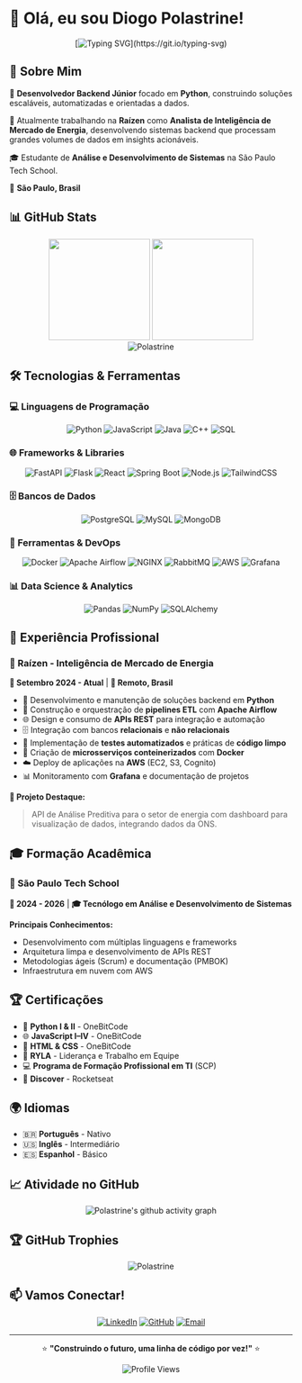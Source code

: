 # 👋 Olá, eu sou Diogo Polastrine!

<div align="center">
  
  [![Typing SVG](https://readme-typing-svg.demolab.com?font=Fira+Code&pause=1000&color=00D9FF&center=true&vCenter=true&width=435&lines=Desenvolvedor+Backend+Júnior;Especialista+em+Python;Entusiasta+de+Dados;Always+learning+new+things!)](https://git.io/typing-svg)
  
</div>

## 🚀 Sobre Mim

🎯 **Desenvolvedor Backend Júnior** focado em **Python**, construindo soluções escaláveis, automatizadas e orientadas a dados.

🏢 Atualmente trabalhando na **Raízen** como **Analista de Inteligência de Mercado de Energia**, desenvolvendo sistemas backend que processam grandes volumes de dados em insights acionáveis.

🎓 Estudante de **Análise e Desenvolvimento de Sistemas** na São Paulo Tech School.

📍 **São Paulo, Brasil**

## 📊 GitHub Stats

<div align="center">
  <img height="180em" src="https://github-readme-stats.vercel.app/api?username=Polastrine&show_icons=true&theme=tokyonight&include_all_commits=true&count_private=true"/>
  <img height="180em" src="https://github-readme-stats.vercel.app/api/top-langs/?username=Polastrine&layout=compact&langs_count=8&theme=tokyonight"/>
</div>

<div align="center">
  <img src="https://github-readme-streak-stats.herokuapp.com/?user=Polastrine&theme=tokyonight" alt="Polastrine" />
</div>

## 🛠️ Tecnologias & Ferramentas

### 💻 Linguagens de Programação

<div align="center">
  <img src="https://img.shields.io/badge/Python-3776AB?style=for-the-badge&logo=python&logoColor=white" alt="Python"/>
  <img src="https://img.shields.io/badge/JavaScript-F7DF1E?style=for-the-badge&logo=javascript&logoColor=black" alt="JavaScript"/>
  <img src="https://img.shields.io/badge/Java-ED8B00?style=for-the-badge&logo=openjdk&logoColor=white" alt="Java"/>
  <img src="https://img.shields.io/badge/C++-00599C?style=for-the-badge&logo=c%2B%2B&logoColor=white" alt="C++"/>
  <img src="https://img.shields.io/badge/SQL-4479A1?style=for-the-badge&logo=postgresql&logoColor=white" alt="SQL"/>
</div>

### 🌐 Frameworks & Libraries

<div align="center">
  <img src="https://img.shields.io/badge/FastAPI-009688?style=for-the-badge&logo=fastapi&logoColor=white" alt="FastAPI"/>
  <img src="https://img.shields.io/badge/Flask-000000?style=for-the-badge&logo=flask&logoColor=white" alt="Flask"/>
  <img src="https://img.shields.io/badge/React-20232A?style=for-the-badge&logo=react&logoColor=61DAFB" alt="React"/>
  <img src="https://img.shields.io/badge/Spring_Boot-F2F4F9?style=for-the-badge&logo=spring-boot" alt="Spring Boot"/>
  <img src="https://img.shields.io/badge/Node.js-43853D?style=for-the-badge&logo=node.js&logoColor=white" alt="Node.js"/>
  <img src="https://img.shields.io/badge/Tailwind_CSS-38B2AC?style=for-the-badge&logo=tailwind-css&logoColor=white" alt="TailwindCSS"/>
</div>

### 🗄️ Bancos de Dados

<div align="center">
  <img src="https://img.shields.io/badge/PostgreSQL-316192?style=for-the-badge&logo=postgresql&logoColor=white" alt="PostgreSQL"/>
  <img src="https://img.shields.io/badge/MySQL-005C84?style=for-the-badge&logo=mysql&logoColor=white" alt="MySQL"/>
  <img src="https://img.shields.io/badge/MongoDB-4EA94B?style=for-the-badge&logo=mongodb&logoColor=white" alt="MongoDB"/>
</div>

### 🔧 Ferramentas & DevOps

<div align="center">
  <img src="https://img.shields.io/badge/Docker-2496ED?style=for-the-badge&logo=docker&logoColor=white" alt="Docker"/>
  <img src="https://img.shields.io/badge/Apache_Airflow-017CEE?style=for-the-badge&logo=apache-airflow&logoColor=white" alt="Apache Airflow"/>
  <img src="https://img.shields.io/badge/NGINX-009639?style=for-the-badge&logo=nginx&logoColor=white" alt="NGINX"/>
  <img src="https://img.shields.io/badge/RabbitMQ-FF6600?style=for-the-badge&logo=rabbitmq&logoColor=white" alt="RabbitMQ"/>
  <img src="https://img.shields.io/badge/Amazon_AWS-FF9900?style=for-the-badge&logo=amazonaws&logoColor=white" alt="AWS"/>
  <img src="https://img.shields.io/badge/Grafana-F46800?style=for-the-badge&logo=grafana&logoColor=white" alt="Grafana"/>
</div>

### 📊 Data Science & Analytics

<div align="center">
  <img src="https://img.shields.io/badge/Pandas-150458?style=for-the-badge&logo=pandas&logoColor=white" alt="Pandas"/>
  <img src="https://img.shields.io/badge/NumPy-013243?style=for-the-badge&logo=numpy&logoColor=white" alt="NumPy"/>
  <img src="https://img.shields.io/badge/SQLAlchemy-D71F00?style=for-the-badge&logo=sqlalchemy&logoColor=white" alt="SQLAlchemy"/>
</div>

## 💼 Experiência Profissional

### 🏢 Raízen - Inteligência de Mercado de Energia

**📅 Setembro 2024 - Atual** | **📍 Remoto, Brasil**

- 🐍 Desenvolvimento e manutenção de soluções backend em **Python**
- 🔄 Construção e orquestração de **pipelines ETL** com **Apache Airflow**
- 🌐 Design e consumo de **APIs REST** para integração e automação
- 🗄️ Integração com bancos **relacionais** e **não relacionais**
- 🧪 Implementação de **testes automatizados** e práticas de **código limpo**
- 🐳 Criação de **microsserviços conteinerizados** com **Docker**
- ☁️ Deploy de aplicações na **AWS** (EC2, S3, Cognito)
- 📊 Monitoramento com **Grafana** e documentação de projetos

**🎯 Projeto Destaque:**

> API de Análise Preditiva para o setor de energia com dashboard para visualização de dados, integrando dados da ONS.

## 🎓 Formação Acadêmica

### 🏫 São Paulo Tech School

**📅 2024 - 2026** | **🎓 Tecnólogo em Análise e Desenvolvimento de Sistemas**

**Principais Conhecimentos:**

- Desenvolvimento com múltiplas linguagens e frameworks
- Arquitetura limpa e desenvolvimento de APIs REST
- Metodologias ágeis (Scrum) e documentação (PMBOK)
- Infraestrutura em nuvem com AWS

## 🏆 Certificações

- 🐍 **Python I & II** - OneBitCode
- 🌐 **JavaScript I–IV** - OneBitCode
- 🎨 **HTML & CSS** - OneBitCode
- 👥 **RYLA** - Liderança e Trabalho em Equipe
- 💻 **Programa de Formação Profissional em TI** (SCP)
- 🚀 **Discover** - Rocketseat

## 🌍 Idiomas

- 🇧🇷 **Português** - Nativo
- 🇺🇸 **Inglês** - Intermediário
- 🇪🇸 **Espanhol** - Básico

## 📈 Atividade no GitHub

<div align="center">
  <img src="https://github-readme-activity-graph.vercel.app/graph?username=Polastrine&theme=tokyo-night&hide_border=true" alt="Polastrine's github activity graph"/>
</div>

## 🏆 GitHub Trophies

<div align="center">
  <img src="https://github-profile-trophy.vercel.app/?username=Polastrine&theme=tokyonight&no-frame=true&no-bg=false&margin-w=4" alt="Polastrine"/>
</div>

## 📫 Vamos Conectar!

<div align="center">
  
  [![LinkedIn](https://img.shields.io/badge/LinkedIn-0077B5?style=for-the-badge&logo=linkedin&logoColor=white)](https://www.linkedin.com/in/diogopolastrine/)
  [![GitHub](https://img.shields.io/badge/GitHub-100000?style=for-the-badge&logo=github&logoColor=white)](https://github.com/Polastrine)
  [![Email](https://img.shields.io/badge/Email-D14836?style=for-the-badge&logo=gmail&logoColor=white)](mailto:diogo.polastrine@gmail.com)
  
</div>

---

<div align="center">
  
  ⭐ **"Construindo o futuro, uma linha de código por vez!"** ⭐
  
  ![Profile Views](https://komarev.com/ghpvc/?username=Polastrine&color=blueviolet&style=for-the-badge)
  
</div>
